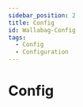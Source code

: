 ```yaml
---
sidebar_position: 2
title: Config
id: Wallabag-Config
tags:
  - Config
  - Configuration
---
```


# Config
